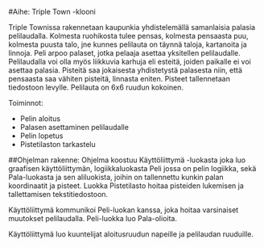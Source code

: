#Aihe: Triple Town -klooni

Triple Townissa rakennetaan kaupunkia yhdistelemällä samanlaisia palasia pelilaudalla. Kolmesta ruohikosta tulee pensas, kolmesta pensaasta puu, kolmesta puusta talo, jne kunnes pelilauta on täynnä taloja, kartanoita ja linnoja. Peli arpoo palaset, jotka pelaaja asettaa yksitellen pelilaudalle. Pelilaudalla voi olla myös liikkuvia karhuja eli esteitä, joiden paikalle ei voi asettaa palasia. Pisteitä saa jokaisesta yhdistetystä palasesta niin, että pensaasta saa vähiten pisteitä, linnasta eniten. Pisteet tallennetaan tiedostoon levylle. Pelilauta on 6x6 ruudun kokoinen.

Toiminnot:
- Pelin aloitus
- Palasen asettaminen pelilaudalle
- Pelin lopetus
- Pistetilaston tarkastelu

##Ohjelman rakenne:
Ohjelma koostuu Käyttöliittymä -luokasta joka luo graafisen käyttöliittymän, logiikkaluokasta Peli jossa on pelin logiikka, sekä Pala-luokasta ja sen aliluokista, joihin on tallennettu kunkin palan koordinaatit ja pisteet. Luokka Pistetilasto hoitaa pisteiden lukemisen ja tallettamisen tekstitiedostoon.

Käyttöliittymä kommunikoi Peli-luokan kanssa, joka hoitaa varsinaiset muutokset pelilaudalla. Peli-luokka luo Pala-olioita.

Käyttöliittymä luo kuuntelijat aloitusruudun napeille ja pelilaudan ruuduille.

